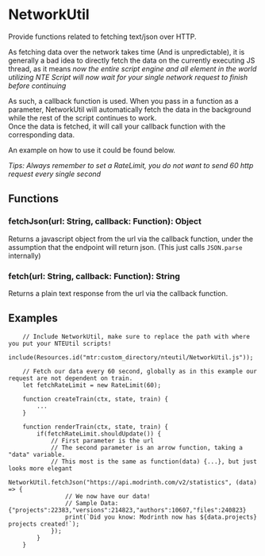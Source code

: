 # NetworkUtil
Provide functions related to fetching text/json over HTTP.  

As fetching data over the network takes time (And is unpredictable), it is generally a bad idea to directly fetch the data on the currently executing JS thread, as it means *now the entire script engine and all element in the world utilizing NTE Script will now wait for your single network request to finish before continuing*

As such, a callback function is used. When you pass in a function as a parameter, NetworkUtil will automatically fetch the data in the background while the rest of the script continues to work.  
Once the data is fetched, it will call your callback function with the corresponding data.

An example on how to use it could be found below.

*Tips: Always remember to set a RateLimit, you do not want to send 60 http request every single second*

## Functions
### fetchJson(url: String, callback: Function): Object
Returns a javascript object from the url via the callback function, under the assumption that the endpoint will return json. (This just calls `JSON.parse` internally)

### fetch(url: String, callback: Function): String
Returns a plain text response from the url via the callback function.

## Examples
```
    // Include NetworkUtil, make sure to replace the path with where you put your NTEUtil scripts!
    include(Resources.id("mtr:custom_directory/nteutil/NetworkUtil.js"));
    
    // Fetch our data every 60 second, globally as in this example our request are not dependent on train.
    let fetchRateLimit = new RateLimit(60);
    
    function createTrain(ctx, state, train) {
        ...
    }
    
    function renderTrain(ctx, state, train) {
        if(fetchRateLimit.shouldUpdate()) {
            // First parameter is the url 
            // The second parameter is an arrow function, taking a "data" variable.
            // This most is the same as function(data) {...}, but just looks more elegant
            NetworkUtil.fetchJson("https://api.modrinth.com/v2/statistics", (data) => {
                // We now have our data!
                // Sample Data: {"projects":22383,"versions":214823,"authors":10607,"files":240823}
                print(`Did you know: Modrinth now has ${data.projects} projects created!`);
            });
        }
    }
```